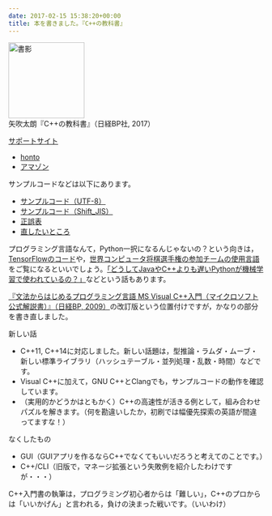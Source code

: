 ```yaml
---
date: 2017-02-15 15:38:20+00:00
title: 本を書きました。『C++の教科書』
---
```


<img src="https://cover.openbd.jp/9784822298937.jpg" alt="書影" style="height:150px;" /><br/>矢吹太朗『C++の教科書』（日経BP社, 2017）

[サポートサイト](https://github.com/taroyabuki/cppbook2)

- [honto](https://honto.jp/isbn/978-4822298937)
- [アマゾン](https://www.amazon.co.jp/dp/4822298930)

サンプルコードなどは以下にあります。

* [サンプルコード（UTF-8）](https://github.com/taroyabuki/cppbook2/tree/master/samples)
* [サンプルコード（Shift_JIS）](https://project.nikkeibp.co.jp/bnt/atcl/17/P98930/112800001/)
* [正誤表](https://project.nikkeibp.co.jp/bnt/atcl/17/P98930/061200002/)
* [直したいところ](https://github.com/taroyabuki/cppbook2/wiki/%E7%9B%B4%E3%81%97%E3%81%9F%E3%81%84%E3%81%A8%E3%81%93%E3%82%8D)

プログラミング言語なんて，Python一択になるんじゃないの？という向きは，[TensorFlowのコード](https://github.com/tensorflow/tensorflow)や，[世界コンピュータ将棋選手権の参加チームの使用言語](http://www2.computer-shogi.org/wcsc27/team.html)をご覧になるといいでしょう。[「どうしてJavaやC++よりも遅いPythonが機械学習で使われているの？」](https://www.quora.com/Knowing-that-Python-is-very-slow-compared-to-Java-and-C%2B%2B-why-do-they-mostly-use-Python-for-fast-algorithmic-procedures-like-machine-learning/answer/Paulina-Jonu%C5%A1ait%C4%97)などという話もあります。

[『文法からはじめるプログラミング言語 MS Visual C++入門（マイクロソフト公式解説書）』（日経BP, 2009）](https://www.amazon.co.jp/dp/4891006269?tag=inquisitor-22)の改訂版という位置付けですが，かなりの部分を書き直しました。

新しい話

* C++11, C++14に対応しました。新しい話題は，型推論・ラムダ・ムーブ・新しい標準ライブラリ（ハッシュテーブル・並列処理・乱数・時間）などです。
* Visual C++に加えて，GNU C++とClangでも，サンプルコードの動作を確認しています。
* （実用的かどうかはともかく）C++の高速性が活きる例として，組み合わせパズルを解きます。（何を勘違いしたか，初刷では幅優先探索の英語が間違ってますな！）

なくしたもの

* GUI（GUIアプリを作るならC++でなくてもいいだろうと考えてのことです。）
* C++/CLI（旧版で，マネージ拡張という失敗例を紹介したわけですが・・・）

C++入門書の執筆は，プログラミング初心者からは「難しい」，C++のプロからは「いいかげん」と言われる，負けの決まった戦いです。（いいわけ）
